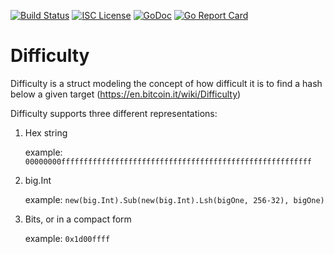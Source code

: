 [![Build Status](https://travis-ci.org/jfixby/difficulty.png?branch=master)](https://travis-ci.org/jfixby/difficulty)
[![ISC License](http://img.shields.io/badge/license-ISC-blue.svg)](http://copyfree.org)
[![GoDoc](https://img.shields.io/badge/godoc-reference-blue.svg)](http://godoc.org/github.com/jfixby/difficulty)
[![Go Report Card](https://goreportcard.com/badge/github.com/jfixby/difficulty)](https://goreportcard.com/report/github.com/jfixby/difficulty)

# Difficulty

 Difficulty is a struct modeling the concept of how difficult it is to find a hash below a given target (https://en.bitcoin.it/wiki/Difficulty)
 
 
  Difficulty supports three different representations:
  
  1) Hex string
  
       example: `00000000ffffffffffffffffffffffffffffffffffffffffffffffffffffffff`
       
  2) big.Int
  
       example: `new(big.Int).Sub(new(big.Int).Lsh(bigOne, 256-32), bigOne)`
       
  3) Bits, or in a compact form
  
       example: `0x1d00ffff`
